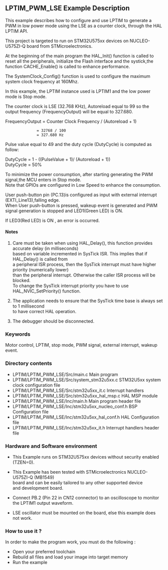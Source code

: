 ## <b>LPTIM_PWM_LSE Example Description</b>

This example describes how to configure and use LPTIM to generate a PWM in low power mode
using the LSE as a counter clock, through the HAL LPTIM API.

This project is targeted to run on STM32U575xx devices on NUCLEO-U575ZI-Q board from STMicroelectronics.

At the beginning of the main program the HAL_Init() function is called to reset
all the peripherals, initialize the Flash interface and the systick,the function CACHE_Enable() is called to enhance performance.

The SystemClock_Config() function is used to configure the maximum system clock frequency at 160Mhz.

In this example, the LPTIM instance used is LPTIM1 and the low power mode is Stop mode.

The counter clock is LSE (32.768 KHz), Autoreload equal to 99 so the output
frequency (FrequencyOutput) will be equal to 327.680.

  FrequencyOutput = Counter Clock Frequency / (Autoreload + 1)  

                  = 32768 / 100  
                  = 327.680 Hz

Pulse value equal to 49 and the duty cycle (DutyCycle) is computed as follow:

  DutyCycle = 1 - ((PulseValue + 1)/ (Autoreload + 1))  
  DutyCycle = 50%

To minimize the power consumption, after starting generating the PWM signal,the MCU enters in Stop mode.  
Note that GPIOs are configured in Low Speed to enhance the consumption.

User push-button pin (PC.13)is configured as input with external interrupt (EXTI_Line13),falling edge.  
When User push-button is pressed, wakeup event is generated and PWM signal generation is stopped and LED1(Green LED) is ON.

If LED3(Red LED) is ON , an error is occurred.

#### <b>Notes</b>

 1. Care must be taken when using HAL_Delay(), this function provides accurate delay (in milliseconds)  
    based on variable incremented in SysTick ISR. This implies that if HAL_Delay() is called from  
    a peripheral ISR process, then the SysTick interrupt must have higher priority (numerically lower)  
    than the peripheral interrupt. Otherwise the caller ISR process will be blocked.  
    To change the SysTick interrupt priority you have to use HAL_NVIC_SetPriority() function.

 2. The application needs to ensure that the SysTick time base is always set to 1 millisecond  
    to have correct HAL operation.

 3. The debugger should be disconnected.

### <b>Keywords</b>

Motor control, LPTIM, stop mode, PWM signal, external interrupt, wakeup event.

### <b>Directory contents</b>

  - LPTIM/LPTIM_PWM_LSE/Src/main.c                  Main program
  - LPTIM/LPTIM_PWM_LSE/Src/system_stm32u5xx.c      STM32U5xx system clock configuration file
  - LPTIM/LPTIM_PWM_LSE/Src/stm32u5xx_it.c          Interrupt handlers
  - LPTIM/LPTIM_PWM_LSE/Src/stm32u5xx_hal_msp.c     HAL MSP module
  - LPTIM/LPTIM_PWM_LSE/Inc/main.h                  Main program header file
  - LPTIM/LPTIM_PWM_LSE/Inc/stm32u5xx_nucleo_conf.h BSP Configuration file
  - LPTIM/LPTIM_PWM_LSE/Inc/stm32u5xx_hal_conf.h    HAL Configuration file
  - LPTIM/LPTIM_PWM_LSE/Inc/stm32u5xx_it.h          Interrupt handlers header file

### <b>Hardware and Software environment</b>

  - This Example runs on STM32U575xx devices without security enabled (TZEN=0).

  - This Example has been tested with STMicroelectronics NUCLEO-U575ZI-Q (MB1549)  
    board and can be easily tailored to any other supported device  
    and development board.

  - Connect PB.2 (Pin 22 in CN12 connector) to an oscilloscope to monitor the LPTIM1 output waveform.

  - LSE oscillator must be mounted on the board, else this example does not work.

### <b>How to use it ?</b>

In order to make the program work, you must do the following :

 - Open your preferred toolchain  
 - Rebuild all files and load your image into target memory  
 - Run the example


